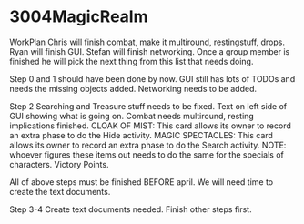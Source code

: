 # 3004MagicRealm
WorkPlan
Chris will finish combat, make it multiround, restingstuff, drops.
Ryan will finish GUI.
Stefan will finish networking.
Once a group member is finished he will pick the next thing from this list that needs doing.

Step 0 and 1 should have been done by now.
GUI still has lots of TODOs and needs the missing objects added.
Networking needs to be added.

Step 2
Searching and Treasure stuff needs to be fixed.
Text on left side of GUI showing what is going on.
Combat needs multiround, resting implications finished.
CLOAK OF MIST:  This card allows its owner to record an extra phase to do the Hide activity.
MAGIC SPECTACLES:  This card allows its owner to record an extra phase to do the Search activity.
NOTE: whoever figures these items out needs to do the same for the specials of characters.
Victory Points.

All of above steps must be finished BEFORE april. We will need time to create the text documents.

Step 3-4
Create text documents needed.
Finish other steps first.
